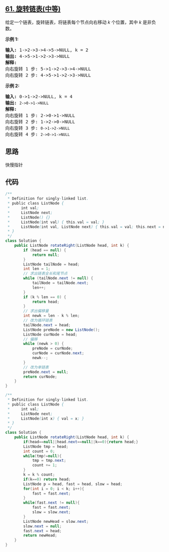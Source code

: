 ## [61. 旋转链表(中等)](https://leetcode-cn.com/problems/rotate-list/)
<div class="notranslate"><p>给定一个链表，旋转链表，将链表每个节点向右移动&nbsp;<em>k&nbsp;</em>个位置，其中&nbsp;<em>k&nbsp;</em>是非负数。</p>

<p><strong>示例&nbsp;1:</strong></p>

<pre><strong>输入:</strong> 1-&gt;2-&gt;3-&gt;4-&gt;5-&gt;NULL, k = 2
<strong>输出:</strong> 4-&gt;5-&gt;1-&gt;2-&gt;3-&gt;NULL
<strong>解释:</strong>
向右旋转 1 步: 5-&gt;1-&gt;2-&gt;3-&gt;4-&gt;NULL
向右旋转 2 步: 4-&gt;5-&gt;1-&gt;2-&gt;3-&gt;NULL
</pre>

<p><strong>示例&nbsp;2:</strong></p>

<pre><strong>输入:</strong> 0-&gt;1-&gt;2-&gt;NULL, k = 4
<strong>输出:</strong> <code>2-&gt;0-&gt;1-&gt;NULL</code>
<strong>解释:</strong>
向右旋转 1 步: 2-&gt;0-&gt;1-&gt;NULL
向右旋转 2 步: 1-&gt;2-&gt;0-&gt;NULL
向右旋转 3 步:&nbsp;<code>0-&gt;1-&gt;2-&gt;NULL</code>
向右旋转 4 步:&nbsp;<code>2-&gt;0-&gt;1-&gt;NULL</code></pre>
</div>

## 思路
快慢指针

## 代码
```java
/**
 * Definition for singly-linked list.
 * public class ListNode {
 *     int val;
 *     ListNode next;
 *     ListNode() {}
 *     ListNode(int val) { this.val = val; }
 *     ListNode(int val, ListNode next) { this.val = val; this.next = next; }
 * }
 */
class Solution {
    public ListNode rotateRight(ListNode head, int k) {
        if (head == null) {
            return null;
        }
        ListNode tailNode = head;
        int len = 1;
        // 求出链表全长和尾节点
        while (tailNode.next != null) {
            tailNode = tailNode.next;
            len++;
        }
        if (k % len == 0) {
            return head;
        }
        // 求出偏移量
        int newk = len - k % len;
        // 改为循环链表
        tailNode.next = head;
        ListNode preNode = new ListNode();
        ListNode curNode = head;
        // 偏移
        while (newk > 0) {
            preNode = curNode;
            curNode = curNode.next;
            newk--;
        }
        // 改为单链表
        preNode.next = null;
        return curNode;
    }
}
```
```java
/**
 * Definition for singly-linked list.
 * public class ListNode {
 *     int val;
 *     ListNode next;
 *     ListNode(int x) { val = x; }
 * }
 */
class Solution {
    public ListNode rotateRight(ListNode head, int k) {
        if(head==null||head.next==null||k==0){return head;}
        ListNode tmp = head;
        int count = 0;
        while(tmp!=null){
            tmp = tmp.next;
            count += 1;
        }
        k = k % count;
        if(k==0) return head;
        ListNode p = head, fast = head, slow = head;
        for(int i = 0; i < k; i++){
            fast = fast.next;
        }
        while(fast.next != null){
            fast = fast.next;
            slow = slow.next;
        }
        ListNode newHead = slow.next;
        slow.next = null;
        fast.next = head;
        return newHead;
    }
}
```
